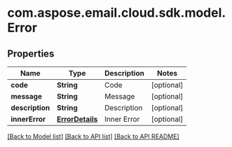 
# com.aspose.email.cloud.sdk.model.Error
## Properties
Name | Type | Description | Notes
------------ | ------------- | ------------- | -------------
**code** | **String** | Code              |  [optional]
**message** | **String** | Message              |  [optional]
**description** | **String** | Description              |  [optional]
**innerError** | [**ErrorDetails**](ErrorDetails.md) | Inner Error              |  [optional]




[[Back to Model list]](README.md#documentation-for-models) [[Back to API list]](README.md#documentation-for-api-endpoints) [[Back to API README]](README.md)

